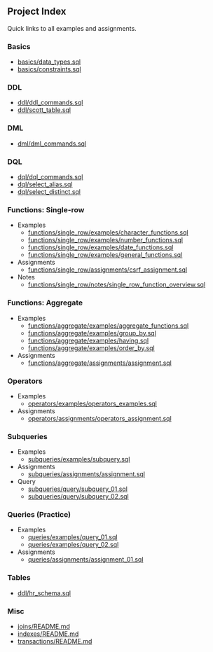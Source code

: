 ## Project Index

Quick links to all examples and assignments.

### Basics
- [basics/data_types.sql](basics/data_types.sql)
- [basics/constraints.sql](basics/constraints.sql)

### DDL
- [ddl/ddl_commands.sql](ddl/ddl_commands.sql)
- [ddl/scott_table.sql](ddl/scott_table.sql)

### DML
- [dml/dml_commands.sql](dml/dml_commands.sql)

### DQL
- [dql/dql_commands.sql](dql/dql_commands.sql)
- [dql/select_alias.sql](dql/select_alias.sql)
- [dql/select_distinct.sql](dql/select_distinct.sql)

### Functions: Single-row
- Examples
  - [functions/single_row/examples/character_functions.sql](functions/single_row/examples/character_functions.sql)
  - [functions/single_row/examples/number_functions.sql](functions/single_row/examples/number_functions.sql)
  - [functions/single_row/examples/date_functions.sql](functions/single_row/examples/date_functions.sql)
  - [functions/single_row/examples/general_functions.sql](functions/single_row/examples/general_functions.sql)
- Assignments
  - [functions/single_row/assignments/csrf_assignment.sql](functions/single_row/assignments/csrf_assignment.sql)
- Notes
  - [functions/single_row/notes/single_row_function_overview.sql](functions/single_row/notes/single_row_function_overview.sql)

### Functions: Aggregate
- Examples
  - [functions/aggregate/examples/aggregate_functions.sql](functions/aggregate/examples/aggregate_functions.sql)
  - [functions/aggregate/examples/group_by.sql](functions/aggregate/examples/group_by.sql)
  - [functions/aggregate/examples/having.sql](functions/aggregate/examples/having.sql)
  - [functions/aggregate/examples/order_by.sql](functions/aggregate/examples/order_by.sql)
- Assignments
  - [functions/aggregate/assignments/assignment.sql](functions/aggregate/assignments/assignment.sql)

### Operators
- Examples
  - [operators/examples/operators_examples.sql](operators/examples/operators_examples.sql)
- Assignments
  - [operators/assignments/operators_assignment.sql](operators/assignments/operators_assignment.sql)

### Subqueries
- Examples
  - [subqueries/examples/subquery.sql](subqueries/examples/subquery.sql)
- Assignments
  - [subqueries/assignments/assignment.sql](subqueries/assignments/assignment.sql)
- Query
  - [subqueries/query/subquery_01.sql](subqueries/query/subquery_01.sql)
  - [subqueries/query/subquery_02.sql](subqueries/query/subquery_02.sql)

### Queries (Practice)
- Examples
  - [queries/examples/query_01.sql](queries/examples/query_01.sql)
  - [queries/examples/query_02.sql](queries/examples/query_02.sql)
- Assignments
  - [queries/assignments/assignment_01.sql](queries/assignments/assignment_01.sql)

### Tables
- [ddl/hr_schema.sql](ddl/hr_schema.sql)

### Misc
- [joins/README.md](joins/README.md)
- [indexes/README.md](indexes/README.md)
- [transactions/README.md](transactions/README.md)
